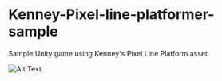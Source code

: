 # Kenney-Pixel-line-platformer-sample
Sample Unity game using Kenney's Pixel Line Platform asset

![Alt Text](https://i.imgur.com/4i54LMg.gif)
